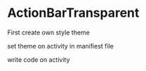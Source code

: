 # ActionBarTransparent



First create own style theme

set theme on activity in manifiest file

write code on activity
